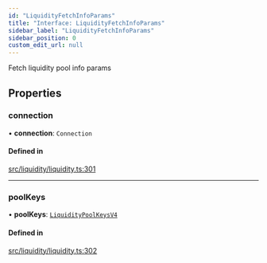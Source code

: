 ```yaml
---
id: "LiquidityFetchInfoParams"
title: "Interface: LiquidityFetchInfoParams"
sidebar_label: "LiquidityFetchInfoParams"
sidebar_position: 0
custom_edit_url: null
---
```


Fetch liquidity pool info params

## Properties

### connection

• **connection**: `Connection`

#### Defined in

[src/liquidity/liquidity.ts:301](https://github.com/alpha-defi/raydium-sdk/blob/4217474/src/liquidity/liquidity.ts#L301)

___

### poolKeys

• **poolKeys**: [`LiquidityPoolKeysV4`](../modules.md#liquiditypoolkeysv4)

#### Defined in

[src/liquidity/liquidity.ts:302](https://github.com/alpha-defi/raydium-sdk/blob/4217474/src/liquidity/liquidity.ts#L302)
